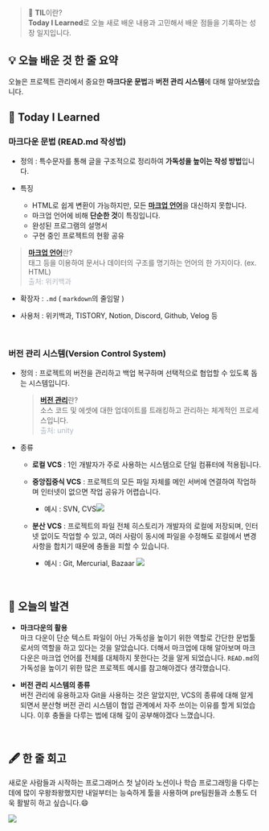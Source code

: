 > 🎯 **TIL**이란? \
>  **Today I Learned**로 오늘 새로 배운 내용과 고민해서 배운 점들을 기록하는 성장 일지입니다.

## 💡 오늘 배운 것 한 줄 요약

오늘은 프로젝트 관리에서 중요한 **마크다운 문법**과 **버전 관리 시스템**에 대해 알아보았습니다.
<br>

## 📙 Today I Learned

### 마크다운 문법 (READ.md 작성법)

- 정의 : 특수문자를 통해 글을 구조적으로 정리하여 **가독성을 높이는 작성 방법**입니다.

- 특징
  - HTML로 쉽게 변환이 가능하지만, 모든 [**마크업 언어**](https://ko.wikipedia.org/wiki/%EB%A7%88%ED%81%AC%EC%97%85_%EC%96%B8%EC%96%B4)을 대신하지 못합니다.
  - 마크업 언어에 비해 **단순한 것**이 특징입니다.
  - 완성된 프로그램의 설명서
  - 구현 중인 프로젝트의 현황 공유

> [**마크업 언어**](https://ko.wikipedia.org/wiki/%EB%A7%88%ED%81%AC%EC%97%85_%EC%96%B8%EC%96%B4)란? \
> 태그 등을 이용하여 문서나 데이터의 구조를 명기하는 언어의 한 가지이다. (ex. HTML) \
> <span style="color: #adb5bd">출처: 위키백과</span>

- 확장자 : `.md` ( `markdown`의 줄임말 )

- 사용처 : 위키백과, TISTORY, Notion, Discord, Github, Velog 등

<br>

### 버전 관리 시스템(Version Control System)

- 정의 : 프로젝트의 버전을 관리하고 백업 복구하며 선택적으로 협업할 수 있도록 돕는 시스템입니다.

  > [**버전 관리**](https://unity.com/solutions/what-is-version-control#local-version-control-systems,-explained)란? \
  > 소스 코드 및 에셋에 대한 업데이트를 트래킹하고 관리하는 체계적인 프로세스입니다. \
  > <span style="color: #adb5bd">출처: unity</span>

- 종류

  - **로컬 VCS** : 1인 개발자가 주로 사용하는 시스템으로 단일 컴퓨터에 적용됩니다.

  - **중앙집중식 VCS** : 프로젝트의 모든 파일 자체를 메인 서버에 연결하여 작업하며 인터넷이 없으면 작업 공유가 어렵습니다.
    - 예시 : SVN, CVS![](https://velog.velcdn.com/images/eunoia0235/post/237ae9e7-3e62-435f-bf7a-64d68d32b44a/image.png)
  - **분산 VCS** : 프로젝트의 파일 전체 히스토리가 개발자의 로컬에 저장되며, 인터넷 없이도 작업할 수 있고, 여러 사람이 동시에 파일을 수정해도 로컬에서 변경사항을 합치기 때문에 충돌을 피할 수 있습니다.
    - 예시 : Git, Mercurial, Bazaar
      ![](https://velog.velcdn.com/images/eunoia0235/post/56e3bc6a-ba78-4a5d-b6fe-2d455ab3553f/image.png)

<br>

## 🧐 오늘의 발견

- **마크다운의 활용** \
  마크 다운이 단순 텍스트 파일이 아닌 가독성을 높이기 위한 역할로 간단한 문법툴로서의 역할을 하고 있다는 것을 알았습니다. 더해서 마크업에 대해 알아보며 마크다운은 마크업 언어를 전체를 대체하지 못한다는 것을 알게 되었습니다. `READ.md`의 가독성을 높이기 위한 많은 프로젝트 예시를 참고해야겠다 생각했습니다.

- **버전 관리 시스템의 종류** \
  버전 관리에 유용하고자 Git을 사용하는 것은 알았지만, VCS의 종류에 대해 알게 되면서 분산형 버전 관리 시스템이 협업 관계에서 자주 쓰이는 이유를 할게 되었습니다. 이후 충돌을 다루는 법에 대해 깊이 공부해야겠다 느꼈습니다.

<br>

## 🖋️ 한 줄 회고

새로운 사람들과 시작하는 프로그래머스 첫 날이라 노션이나 학습 프로그래밍을 다루는 데에 많이 우왕좌왕했지만 내일부터는 능숙하게 툴을 사용하며 pre팀원들과 소통도 더욱 활발히 하고 싶습니다.😄

![](https://velog.velcdn.com/images/eunoia0235/post/d37d62b4-5079-4513-9e2f-a061b3a73f65/image.png)
